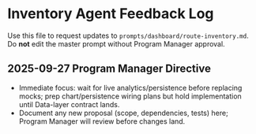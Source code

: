 # Inventory Agent Feedback Log

Use this file to request updates to `prompts/dashboard/route-inventory.md`. Do **not** edit the master prompt without Program Manager approval.

## 2025-09-27 Program Manager Directive
- Immediate focus: wait for live analytics/persistence before replacing mocks; prep chart/persistence wiring plans but hold implementation until Data-layer contract lands.
- Document any new proposal (scope, dependencies, tests) here; Program Manager will review before changes land.
